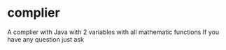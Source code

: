 # complier
A complier with Java with 2 variables
with all mathematic functions
If you have any question just ask
